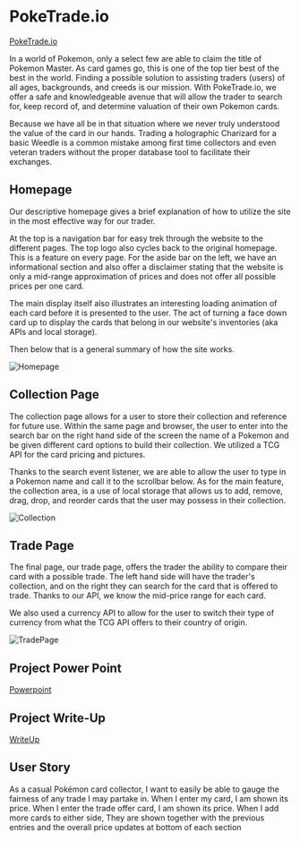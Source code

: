 # PokeTrade.io
[PokeTrade.io](https://vharris113.github.io/poketrade/)

In a world of Pokemon, only a select few are able to claim the title of Pokemon Master. As card games go, this is one of the top tier best of the best in the world. Finding a possible solution to assisting traders (users) of all ages, backgrounds, and creeds is our mission. With PokeTrade.io, we offer a safe and knowledgeable avenue that will allow the trader to search for, keep record of, and determine valuation of their own Pokemon cards.

Because we have all be in that situation where we never truly understood the value of the card in our hands. Trading a holographic Charizard for a basic Weedle is a common mistake among first time collectors and even veteran traders without the proper database tool to facilitate their exchanges. 


## Homepage
Our descriptive homepage gives a brief explanation of how to utilize the site in the most effective way for our trader.

At the top is a navigation bar for easy trek through the website to the different pages. The top logo also cycles back to the original homepage. This is a feature on every page. For the aside bar on the left, we have an informational section and also offer a disclaimer stating that the website is only a mid-range approximation of prices and does not offer all possible prices per one card.

The main display itself also illustrates an interesting loading animation of each card before it is presented to the user. The act of turning a face down card up to display the cards that belong in our website's inventories (aka APIs and local storage).

Then below that is a general summary of how the site works.

![Homepage](https://github.com/VHarris113/project-one/blob/css/assets/images/homepagescreencap.png)

## Collection Page

The collection page allows for a user to store their collection and reference for future use. Within the same page and browser, the user to enter into the search bar on the right hand side of the screen the name of a Pokemon and be given different card options to build their collection. We utilized a TCG API for the card pricing and pictures.

Thanks to the search event listener, we are able to allow the user to type in a Pokemon name and call it to the scrollbar below. As for the main feature, the collection area, is a use of local storage that allows us to add, remove, drag, drop, and reorder cards that the user may possess in their collection.

![Collection](https://github.com/VHarris113/project-one/blob/css/assets/images/collectionscreencap.png)

## Trade Page
The final page, our trade page, offers the trader the ability to compare their card with a possible trade. The left hand side will have the trader's collection, and on the right they can search for the card that is offered to trade. Thanks to our API, we know the mid-price range for each card.

We also used a currency API to allow for the user to switch their type of currency from what the TCG API offers to their country of origin.

![TradePage](https://github.com/VHarris113/project-one/blob/css/assets/images/tradepagescreeencap.png)

## Project Power Point

[Powerpoint](https://docs.google.com/presentation/d/1tFDCFZOsQXqhEw5AcOgcuTWOFOB8EoEqvgU1PnOcYp8/edit?usp=sharing)

## Project Write-Up

[WriteUp](https://docs.google.com/document/d/1fbGN89AT4pLlzJpwJzzMMB8eXXHgcqRt7GQZ97eBr9o/edit?usp=sharing)

## User Story

As a casual Pokémon card collector,
I want to easily be able to gauge the fairness of any trade I may partake in.
When I enter my card,
I am shown its price.
When I enter the trade offer card,
I am shown its price.
When I add more cards to either side,
They are shown together with the previous entries and the overall price updates at bottom of each section
